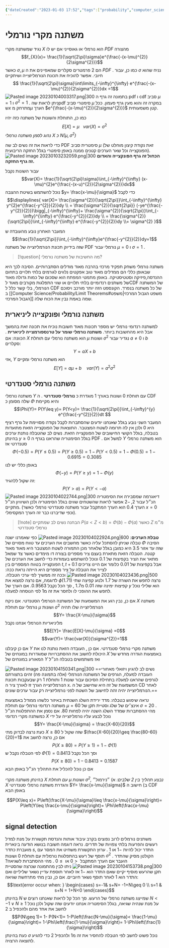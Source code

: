 ```yaml
---
{"dateCreated":"2023-01-03 17:52","tags":["probability","computer_science"],"pageDirection":"rtl","dg-publish":true,"permalink":"/computer-science/probability/normal-random-variable/","dgPassFrontmatter":true}
---
```



# משתנה מקרי נורמלי

נגיד שמשתנה מקרי $X$ הוא נורמלי או גאוסייני אם יש לו $PDF$ מהצורה
$$f_{X}(x)= \frac{1}{\sqrt{2\pi}\sigma}e^{\frac{-(x-\mu)^{2}}{2\sigma^{2}}}$$
כאשר $\sigma,\mu$ הם 2 פרמטרים סקלרים שמאפיינים את ה $PDF$ . כמו כן, עבור $\sigma$ נניח שהוא חיובי.
אפשר להוכיח את תכונת הנורמליזצייה ושיתקיים 
$$ \frac{1}{\sqrt{2\pi}\sigma}\int\limits_{-\infty}^{\infty} e^{\frac{-(x-\mu)^{2}}{2\sigma^{2}}}dx =1$$
![Pasted image 20230104003317.png|300](/img/user/Assets/Pasted%20image%2020230104003317.png)
בתמונה זה גרף ה pdf ו cdf סביב $\mu =1$ ו $\sigma^{2}=1$ . ניתן לראות שהpdf סימטרי סביב $\mu$ במקרה זה והוא מעין גרף פעמון. ככל ש$x$ מתרחק מ$\mu$ הערך  $e^{\frac{-(x-\mu)^{2}}{2\sigma^{2}}}$ קטן משמעותית.

כמו כן, התוחלת והשונות של משתנה כזה יהיו 
$$E[X]=\mu \ \ \ var(X)=\sigma^{2}$$
_נהוג לסמן משתנה נורמלי $X$ כ $N(\mu,\sigma^{2})$_

כדי לראות את זה נשים לב שה PDF סימטרית סביב $\mu$ (זאת נקודת קיצון מוחלט של הפונקצייה וכל שאר הערכים קטנים ממנה באופן סימטרי בגלל החזקה הריבועית).
![Pasted image 20230103232059.png|300](/img/user/Assets/Pasted%20image%2020230103232059.png)
**הכחול זה גרף הפונקצייה והאדום זה גרף החזקה.** 

עבור השונות נקבל 
$$var(X)= \frac{1}{\sqrt{2\pi}\sigma}\int_{-\infty}^{\infty} (x-\mu)^{2}e^{\frac{-(x-u)^{2}}{2\sigma^{2}}}dx$$
נוכל להשתמש בשיטת ההצבה $y= \frac{x-\mu}{\sigma}$ כדי לקבל
$$\displaylines{
	var(X)= \frac{\sigma^{2}}{\sqrt{2\pi}}\int_{-\infty}^{\infty} y^{2}e^{\frac{-y^{2}}{2}}dy \\
	= \frac{\sigma^{2}}{\sqrt{2\pi}} (-ye^{\frac{-y^{2}}{2}})\bigg|_{-\infty}^{\infty}+ \frac{\sigma^{2}}{\sqrt{2\pi}}\int_{-\infty}^{\infty} e^{\frac{-y^{2}}{2}}dy \\
	=  \frac{\sigma^{2}}{\sqrt{2\pi}}\int_{-\infty}^{\infty} e^{\frac{-y^{2}}{2}}dy \\= \sigma^{2}
}$$

המעבר האחרון נובע מהעובדה ש 
$$\frac{1}{\sqrt{2\pi}}\int_{-\infty}^{\infty}e^{\frac{-y^{2}}{2}}dy=1$$
שזה בידיוק תכונת הנורמליזצייה של משתנה PDF נורמלי עבור $\mu=0$ ו $\sigma=1$ .

>[!question] מה החשיבות של משתנה נורמלי?
>
משתנה נורמלי משחק תפקיד מרכזי בהרבה מאוד מודלים הסתברותיים. הסיבה לכך היא שבאופן כללי הם ממדלים מאוד טוב אפקטים נלווים לגורמים בלתי תלויים בתחום ההנדסה,פיזיקה וסטטיסטיקה. באופן מתמטי המפתח הוא שסכום של כמות גדולה מאוד של משתנים רנדומיים בלתי תלויים או שווי התפלגות מקורבים מאוד לCDF של המשתנה הנורמלי, בלי קשר כלל ל CDF של כל משתנה בנפרד. הקונספט הזה יותר מורכב ויסוכם ב [[Computer Science/Probability/Limit Theorems#משפט הגבול המרכזי\|משפט הגבול המרכזי]]  שמה באמת נבין את הכוח שלה.

## משתנה נורמלי ופונקצייה ליניארית
למשתנה רנדומי נורמלי יש מספר תכונות מאוד חשובות  נוכיח את תכונה זאת בהמשך אבל היא מהחשובות ביותר.
__משתנה נורמלי שומר על טרנספורמצייה ליניארית__ . הכוונה:
אם $X$ הוא משתנה נורמלי עם תוחלת $\mu$ ושונות $\sigma^{2}$ נגדיר עבור $a\neq 0$ ו $b$ סקלרים:
$$Y=aX+b$$
אזי, $Y$ הוא משתנה נורמלי ומקיים 
$$E[Y]= a\mu + b \ \ \ \ var(Y)=a^{2}\sigma^{2}$$
## משתנה נורמלי סטנדרטי
משתנה נורמלי $Y$ עם תוחלת 0 ושונות באורך 1 מוגדרת כ __נורמלי סטנדרטי__ . ה CDF שלה מסומן כ $\Phi$ והיא מקיימת
$$\Phi(Y)= P(Y\leq y)= P(Y<y)= \frac{1}{\sqrt{2\pi}}\int_{-\infty}^{y} e^{\frac{-y^{2}}{2}}dt  $$
המעבר השני נובע בגלל שאנחנו יודעים שהסתברות לקבל נקודה מסויימת על גרף רציף היא $0$ ולכן אין לה תרומה לשטח המצטבר.
התוצאות של הפונקצייה הזאת מתועדות בטבלה, בגלל הקושי החישובים של הפונקצייה הזאת. נשים לב שהטבלה נותנת ערכים בהינתן $y\geq 0$ בגלל הסימטריה שהראנו בגרף ה PDF . למשל אם $Y$ הוא משתנה נורמלי סטנדרטי אז
$$\Phi(-0.5)= P(Y\leq 0.5)= P(Y\geq 0.5)= 1-P(Y< 0.5)= 1-\Phi(0.5)= 1-0.6915= 0.3085$$
באופן כללי יש לנו
$$\Phi(-y)= P(Y\geq y) = 1-\Phi(y)$$
זה שקול ללהגיד:
$$P(Y > a)= P(Y<-a)$$
![Pasted image 20230104022744.png|300](/img/user/Assets/Pasted%20image%2020230104022744.png)
דיאגרמה שמסבירה את הסימטריה הנ״ל עבור $2,-2$ אפשר לראות שהשטחים שווים בגלל הסימטריה ולכן השיוויון הנ״ל מתקיים. (הערך 0.4 הוא הערך המתקבל עבור משתנה סטנדרטי נורמלי כאשר $x=0$ וכפי שדיברנו כבר זה הערך המקסימלי). 

>[!note] הבחנה
>נשים לב שמתקיים $P(a<Z<b)=\Phi(b)-\Phi(a)$ כאשר $Z$ מ״מ נורמלי סטנדרטי

__טבלת הערכים__:
![Pasted image 20230104022924.png|600](/img/user/Assets/Pasted%20image%2020230104022924.png)
כפי שאמרנו ישנה טבלה שניתן להסתכל עליה כאשר מחשבים את הערכים עד טווח מסויים של $\Phi$ הסיבה שזה עד אזור $3.5$ היא כמובן בגלל שלאחר מכן התמורה לשטח המצטבר היא מאוד מאוד קטנה. 
הטבלה הזאת מתארת בעצם ציר מספרים בצורה דו מימדים כאשר צד שמאל מתאר את הציר בקפיצות של $0.1$ ונוכל להשתמש בעמודות כדי לחשב את הערכים של הפונקצייה בטווח המספרים בין $t,t+0.1$ אבל בקפיצות של $0.01$ כלומר אם היינו צריכים לצייר את הטבלה על ציר מספרים היא הייתה נראת ככה:
![Pasted image 20230104023436.png|500](/img/user/Assets/Pasted%20image%2020230104023436.png)
וככה זה ממשיך לפי ערכי הטבלה.
לדוגמה, אם נרצה למצוא את $\phi(1.71)$ נרצה לחפש את השורה של $1.7$ ולנוע קפיצה שתי קפיצות ימינה שזה $0.01$ מ$1.7$ , סך הכל נקבל $0.9563$.
אם הערך של $y$ הוא שלילי נוכל לחפש את ההופכי לו ולחסר את זה מ$1$ לפי הנוסחה למעלה.

אם כן, נבין רגע את המשמעות של המשתנה הנורמלי הסטנדטי. אם ניקח $X$ משתנה נורמלי עם תוחלת $\mu$ ושונות $\sigma^{2}$ הנורמליזצייה שלו תהיה 
$$Y= \frac{X-\mu}{\sigma}$$
מליניאריות הנורמלי אנחנו נקבל 
$$E[Y]= \frac{E[X]-\mu}{\sigma} =0$$
$$var(Y)= \frac{var(X)}{\sigma^{2}}=1$$

אם כן קיבלנו $Y$ משתנה מקרי נורמלי סטנדרטי. אם כן , העובדה הזאת נותנת לנו את היכולת לחשוב את ההסתברויות שמוגדרות במונחים של $X$ באמצעות הגדרה מחדש של המאורע במונחים של $Y$ ואז משתמשים בטבלה הנ״ל

![Pasted image 20230104150341.png|300](/img/user/Assets/Pasted%20image%2020230104150341.png)
==נשים לב להגיון ויזואלי מאחורי העובדה למעלה, הגרפים של המשתנה הנורמלי (אלה בתמונה פה) זהים בתצורתם לגרפים שהראנו למעלה בתחילת הסיכום עבור שונות 1 ותוחלת 1 רק שבעקבות תכונת הנורמליזצייה הגרך זז לאורך ציר ה x. המשמעות של זה היא שחישוב של ה CD לאחר הנורמליזצייה יהיה זהה לחישוב של השטח לפני נורמליזצייה רק עבור ערכים שונים.== 

_נראה שימוש בטבלה:_
מדד ירידת השלג השנתית באיזור כלשהו ממודל באמצעות משתנה רנדומי נורמלי עם תוחלת $\mu=60$ אינצ׳ים של שלג וסטיית תקן של $\sigma=20$ .
מהי ההסתברות שמדד השלג השנה יהיה לפחות 80.
אם נסמן את ההתפלגות הנ״ל כמשתנה מקרי רנדומי $X$ נוכל לבצע עליו נורמליזצייה על ידי 
$$Y= \frac{X-\mu}{\sigma} = \frac{X-60}{20}$$
כעת נרצה לבדוק מתי $X\geq 80$ שזה שקול ל $\frac{X-60}{20}\geq \frac{80-60}{20}=1$ אם כן, נרצה לחשב את 
$$P(X\geq 80)= P(Y\geq 1)= 1-\Phi(1)$$
לפי הטבלה נקבל ש $\Phi(1)= 0.8413$ וסך הכל נקבל 
$$P(X\geq 80)= 1-0.8413= 0.1587$$
אם כן נוכל להכליל את התהליך הנ״ל באופן הבא

_בהינתן משתנה מקרי $X$ עם תוחלת $\mu$ ושונות $\sigma^{2}$, נבצע תהליך בין 2 שלבים:_ 
א) ״נירמול״ $X$ והגדרת משתנה נורמלי סטנדרטי $Y= \frac{x-\mu}{\sigma}$ 
ב) חישוב ה CDF באופן הבא

$$P(X\leq x)= P\left(\frac{X-\mu}{\sigma}\leq \frac{x-\mu}{\sigma}\right)= P\left(Y\leq \frac{x-\mu}{\sigma}\right)= \Phi\left(\frac{x-\mu}{\sigma}\right)$$

## signal detection 
משתנים נורמלים לרוב נפוצים בקרב עיבוד אותות והנדסת תקשורת על מנת למדל רעשים והפרעות בלתי צפויות של תדרים. נראה דוגמה חשובה בנושא
הודעה בינארית מועברת כתדר $s$, התדר יכול להיות $-1$ או $1$ . ערוץ התקשורת משחיט את המסר עם תוסף של רעש בהתפלגות נורמלית עם תוחלת $0$ ושונות $\sigma^{2}$ .
הקולטן מסיק שהתדר הועבר אם הערך המתקבל $<0$ או $\geq 0$ . מהי ההסתברות לשגיאה?
![Pasted image 20230104153738.png|300](/img/user/Assets/Pasted%20image%2020230104153738.png)
ניתו לבין מהתמונה שנרצה שהסטיית תקן שהרעש מוסיף יקיים שאם התדר הוא $-1$ אז לאחר תוספת עדיין נשאר שליליים ואם התדר הוא $1$ לאחר תוסף נשאר חיוביים.
אם כן, נבין מתי מתרחשת שגיאה:
$$\text{error occur when: } \begin{cases}
   s=-1& s+N= -1+N\geq 0 \\
s=1  & s+N = 1+N<0
  \end{cases}$$
  בהינתן $N$ שמייצג משתנה נורמלי של הרעש. סך הכל קל לראות שאנחנו רוצים ש $N<-1 \vee N\geq 1$ על מנת שנהיה שגיאה, בגלל הסימטריה אנחנו יודעים שזה שקול ולכן נוכל לחשב את אחד מהם ולהכפיל ב 2
  $$P(N\geq 1)= 1- P(N<1)= 1-P\left(\frac{N-\mu}{\sigma}< \frac{1-\mu}{\sigma}\right)= 1-\Phi\left(\frac{1-\mu}{\sigma}\right)= 1-\Phi\left(\frac{1}{\sigma}\right)$$
כעת בהינתן $\sigma$ נוכל פשוט לחשב לפי הטבלה להחסיר את זה מ$1$ ולהכפיל 2 כדי להגיע לתוצאה הרצויה.
